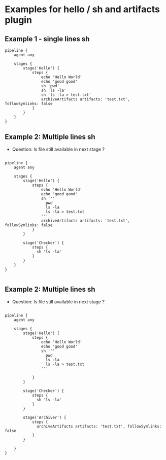 # Examples for hello / sh and artifacts plugin 

## Example 1 - single lines sh 

```
pipeline {
    agent any

    stages {
        stage('Hello') {
            steps {
                echo 'Hello World'
                echo 'good good'
                sh 'pwd'
                sh 'ls -la'
                sh 'ls -la > test.txt'
                archiveArtifacts artifacts: 'test.txt', followSymlinks: false
            }
        }
    }
}

```

## Example 2: Multiple lines sh 

  * Question: Is file still available in next stage ?

```

pipeline {
    agent any

    stages {
        stage('Hello') {
            steps {
                echo 'Hello World'
                echo 'good good'
                sh '''
                  pwd
                  ls -la
                  ls -la > test.txt
                '''
                archiveArtifacts artifacts: 'test.txt', followSymlinks: false
            }
        }
        
        stage('Checker') {
            steps {
              sh 'ls -la'
            }
        }
    }
}


```

## Example 2: Multiple lines sh 

  * Question: Is file still available in next stage ?

```

pipeline {
    agent any

    stages {
        stage('Hello') {
            steps {
                echo 'Hello World'
                echo 'good good'
                sh '''
                  pwd
                  ls -la
                  ls -la > test.txt
                '''
                
            }
        }
        
        stage('Checker') {
            steps {
              sh 'ls -la'
            }
        }
        
        stage('Archiver') {
            steps {
              archiveArtifacts artifacts: 'test.txt', followSymlinks: false
            }
        }
        
    }
}


```

